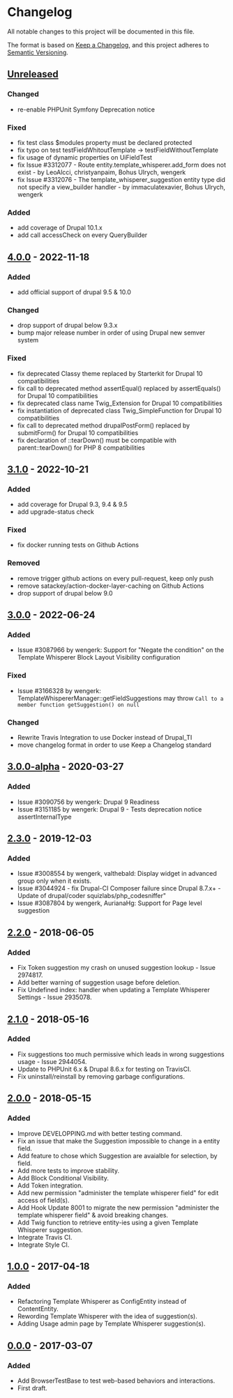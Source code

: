 # Changelog
All notable changes to this project will be documented in this file.

The format is based on [Keep a Changelog](https://keepachangelog.com/en/1.0.0/),
and this project adheres to [Semantic Versioning](https://semver.org/spec/v2.0.0.html).

## [Unreleased]
### Changed
- re-enable PHPUnit Symfony Deprecation notice

### Fixed
- fix test class $modules property must be declared protected
- fix typo on test testFieldWhitoutTemplate -> testFieldWithoutTemplate
- fix usage of dynamic properties on UiFieldTest
- fix Issue #3312077 - Route entity.template_whisperer.add_form does not exist - by LeoAlcci, christyanpaim, Bohus Ulrych, wengerk
- fix Issue #3312076 - The template_whisperer_suggestion entity type did not specify a view_builder handler - by immaculatexavier, Bohus Ulrych, wengerk

### Added
- add coverage of Drupal 10.1.x
- add call accessCheck on every QueryBuilder

## [4.0.0] - 2022-11-18
### Added
- add official support of drupal 9.5 & 10.0

### Changed
- drop support of drupal below 9.3.x
- bump major release number in order of using Drupal new semver system

### Fixed
- fix deprecated Classy theme replaced by Starterkit for Drupal 10 compatibilities
- fix call to deprecated method assertEqual() replaced by assertEquals() for Drupal 10 compatibilities
- fix deprecated class name Twig_Extension for Drupal 10 compatibilities
- fix instantiation of deprecated class Twig_SimpleFunction for Drupal 10 compatibilities
- fix call to deprecated method drupalPostForm() replaced by submitForm() for Drupal 10 compatibilities
- fix declaration of ::tearDown() must be compatible with parent::tearDown() for PHP 8 compatibilities

## [3.1.0] - 2022-10-21
### Added
- add coverage for Drupal 9.3, 9.4 & 9.5
- add upgrade-status check

### Fixed
- fix docker running tests on Github Actions

### Removed
- remove trigger github actions on every pull-request, keep only push
- remove satackey/action-docker-layer-caching on Github Actions
- drop support of drupal below 9.0

## [3.0.0] - 2022-06-24
### Added
- Issue #3087966 by wengerk: Support for "Negate the condition" on the Template Whisperer Block Layout Visibility configuration

### Fixed
- Issue #3166328 by wengerk: TemplateWhispererManager::getFieldSuggestions may throw `Call to a member function getSuggestion() on null`

### Changed
- Rewrite Travis Integration to use Docker instead of Drupal_TI
- move changelog format in order to use Keep a Changelog standard

## [3.0.0-alpha] - 2020-03-27
### Added
- Issue #3090756 by wengerk: Drupal 9 Readiness
- Issue #3151185 by wengerk: Drupal 9 - Tests deprecation notice assertInternalType

## [2.3.0] - 2019-12-03
### Added
- Issue #3008554 by wengerk, valthebald: Display widget in advanced group only when it exists.
- Issue #3044924 - fix Drupal-CI Composer failure since Drupal 8.7.x+ - Update of drupal/coder squizlabs/php_codesniffer"
- Issue #3087804 by wengerk, AurianaHg: Support for Page level suggestion

## [2.2.0] - 2018-06-05
### Added
- Fix Token suggestion my crash on unused suggestion lookup - Issue 2974817.
- Add better warning of suggestion usage before deletion.
- Fix Undefined index: handler when updating a Template Whisperer Settings - Issue 2935078.

## [2.1.0] - 2018-05-16
### Added
- Fix suggestions too much permissive which leads in wrong suggestions usage - Issue 2944054.
- Update to PHPUnit 6.x & Drupal 8.6.x for testing on TravisCI.
- Fix uninstall/reinstall by removing garbage configurations.

## [2.0.0] - 2018-05-15
### Added
- Improve DEVELOPPING.md with better testing command.
- Fix an issue that make the Suggestion impossible to change in a entity field.
- Add feature to chose which Suggestion are avaialble for selection, by field.
- Add more tests to improve stability.
- Add Block Conditional Visibility.
- Add Token integration.
- Add new permission "administer the template whisperer field" for edit access of field(s).
- Add Hook Update 8001 to migrate the new permission "administer the template whisperer field" & avoid breaking changes.
- Add Twig function to retrieve entity-ies using a given Template Whisperer suggestion.
- Integrate Travis CI.
- Integrate Style CI.

## [1.0.0] - 2017-04-18
### Added
- Refactoring Template Whisperer as ConfigEntity instead of ContentEntity.
- Rewording Template Whisperer with the idea of suggestion(s).
- Adding Usage admin page by Template Whisperer suggestion(s).

## [0.0.0] - 2017-03-07
### Added
- Add BrowserTestBase to test web-based behaviors and interactions.
- First draft.

[Unreleased]: https://github.com/antistatique/drupal-template-whisperer/compare/4.0.0...HEAD
[4.0.0]: https://github.com/antistatique/drupal-template-whisperer/compare/8.x-3.1...4.0.0
[3.1.0]: https://github.com/antistatique/drupal-template-whisperer/compare/8.x-3.0...8.x-3.1
[3.0.0]: https://github.com/antistatique/drupal-template-whisperer/compare/8.x-3.0-alpha...8.x-3.0
[3.0.0-alpha]: https://github.com/antistatique/drupal-template-whisperer/compare/8.x-2.3...8.x-3.0-alpha
[2.3.0]: https://github.com/antistatique/drupal-template-whisperer/compare/8.x-2.2...8.x-2.3
[2.2.0]: https://github.com/antistatique/drupal-template-whisperer/compare/8.x-2.1...8.x-2.2
[2.1.0]: https://github.com/antistatique/drupal-template-whisperer/compare/8.x-2.0...8.x-2.1
[2.0.0]: https://github.com/antistatique/drupal-template-whisperer/compare/8.x-1.0...8.x-2.0
[1.0.0]: https://github.com/antistatique/drupal-template-whisperer/compare/8.x-0.0...8.x-1.0
[0.0.0]: https://github.com/antistatique/drupal-template-whisperer/releases/tags/8.x-0.0
